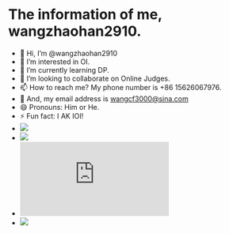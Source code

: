 # The information of me, wangzhaohan2910.
- 👋 Hi, I’m @wangzhaohan2910
- 👀 I’m interested in OI.
- 🌱 I’m currently learning DP.
- 💞️ I’m looking to collaborate on Online Judges.
- 📫 How to reach me? My phone number is +86 15626067976.
- 📧 And, my email address is wangcf3000@sina.com
- 😄 Pronouns: Him or He.
- ⚡ Fun fact: I AK IOI!
- ![](https://img.shields.io/github/repo-size/wangzhaohan2910/wangzhaohan2910)
- ![](https://img.shields.io/github/languages/code-size/wangzhaohan2910/wangzhaohan2910)
- ![](https://img.shields.io/github/size/wangzhaohan2910/wangzhaohan2910/README.md)
- ![](https://img.shields.io/github/directory-file-count/wangzhaohan2910/wangzhaohan2910)
<!---
wangzhaohan2910/wangzhaohan2910 is a ✨ special ✨ repository because its `README.md` (this file) appears on your GitHub profile.
You can click the Preview link to take a look at your changes.
--->
